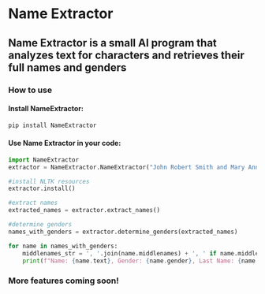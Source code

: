 # Name Extractor
## Name Extractor is a small AI program that analyzes text for characters and retrieves their full names and genders

### How to use

#### Install NameExtractor: 
```bash
pip install NameExtractor
```

#### Use Name Extractor in your code:

```python
import NameExtractor
extractor = NameExtractor.NameExtractor("John Robert Smith and Mary Anne Johnson went to the park.")

#install NLTK resources
extractor.install()

#extract names
extracted_names = extractor.extract_names()

#determine genders
names_with_genders = extractor.determine_genders(extracted_names)

for name in names_with_genders:
    middlenames_str = ', '.join(name.middlenames) + ', ' if name.middlenames else ''
    print(f"Name: {name.text}, Gender: {name.gender}, Last Name: {name.surname}, Middle Names: {middlenames_str}")

```

### More features coming soon!

